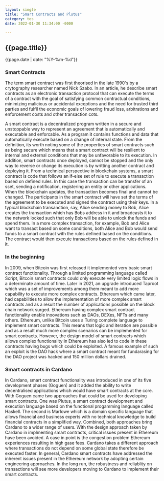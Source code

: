 ```yaml
---
layout: single 
title: "Smart Contracts and Plutus"
category: tes
date: 2022-01-30 11:34:00 -0000

---
```

## {{page.title}}

{{page.date | date: "%Y-%m-%d"}}


### Smart Contracts
The term smart contract was first theorised in the late 1990's by a crytography researcher named Nick Szabo. In an article, he describe smart contracts as an electronic transaction protocol that can execute the terms of a contract with the goal of satisfying common contractual conditions, minimizing malicious or accidental exceptions and the need for trusted third parties and fulfil the economic goals of lowering fraud loss, arbitrations and enforcement costs and other transaction cots. 

A smart contract is a decentralized program written in a secure and unstoppable way to represent an agreement that is automatically and executable and enforcable. As a program it contains functions and data that automatically execute based on a change of internal state. From the definition, its worth noting some of the properties of smart contracts such as being secure which means that a smart contract will be resilient to internal and external conditions that may be unfavorable to its execution. In addition, smart contracts once deployed, cannot be stopped and the only way to reverse or change its execution is by writting another contract and deploying it.
From a technical perspective in blockchain systems, a smart contract is code that follows an if-else set of rule to execute a transaction based on defined rules. In this case the transaction can be transfer of an sset, sending a notification, registering an entity or other applications. When the blockchain updates, the transaction becomes final and cannot be changed. The participants in the smart contract will have set the terms of the agreement to be executed and signed the contract using their keys. In a typical blockchain transanction, say, Alice sending money to Bob, Alice creates the transaction which has Bobs address in it and broadcasts it to the network locked such that only Bob will be able to unlock the funds and spend them. In a more complex transaction, for example, Bob and Alice want to transact based on some conditions, both Alice and Bob would send funds to a smart contract with the rules defined based on the conditions. The contract would then execute transactions based on the rules defined in it.
   
### In the beginning
In 2009, when Bitcoin was first released it implemented very basic smart contract functionality. Through a limited programming language called Script, Bitcoin smart contracts could only execute very limited logic flows in a determinate amount of time. Later in 2021, an upgrade introduced Taproot which was a set of improvements among them meant to add more capability to execute more complex contracts. Ethereum which came later, had capabilities to allow the implementation of more complex smart contracts and as a result the number of applications possible on the block chain network surged. Ethereum having complex smart contract functionality enable inoovations such as DAOs, DEXes, NFTs and many others. Ethereum, unlike Bitcoin uses a Turing complete language to implement smart contracts. This means that logic and iteration are possible and as a result much more complex scenarios can be implemented for smart contracts. 
However, the design model of smart contracts which allows complex functionality in Ethereum has also led to code in these contracts having bugs which could be exploited. A famous example of such an exploit is the DAO hack where a smart contract meant for fundarasing for the DAO project was hacked and 150 million dollars drained.

### Smart contracts in Cardano
In Cardano, smart contract functionality was introduced in one of its five development phases (Goguen) and it added the ability to write decentralised applications which would have smart contracts at the core. With Goguen came two approaches that could be used for developing smart contracts. One was Plutus, a smart contract development and execution language based on the functional progamming language called Haskell. The second is Marlowe which is a domain specific language that allows financial and business experts with no technical knowledge to build financial contracts in a simplified way. Combined, both approaches bring Cardano to a wider range of users. 
With the design approach taken by Cardano in implmenting smart contracts, critical issues present in Ethereum have been avoided. A case in point is the congestion problem Ethereum experiences resulting in high gase fees. Cardano takes a different approach where transactions do not depend on some global state therefore be executed faster. 
In general, Cardano smart contracts have addressed the inherent issues present in the Ethereum network by adopting certain engineering approaches. In the long run, the robustness and reliablity on transactions will see more developers moving to Cardano to implement their smart contracts.  
